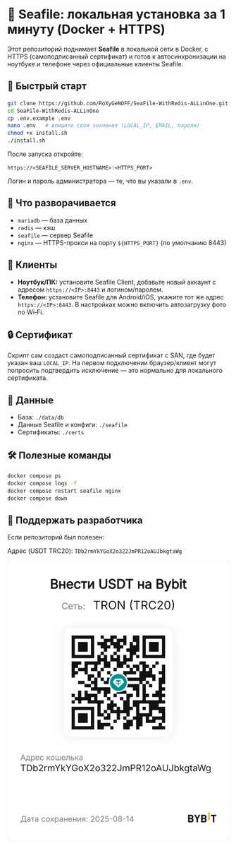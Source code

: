 # 🐳 Seafile: локальная установка за 1 минуту (Docker + HTTPS)

Этот репозиторий поднимает **Seafile** в локальной сети в Docker, с HTTPS (самоподписанный сертификат) и готов к автосинхронизации на ноутбуке и телефоне через официальные клиенты Seafile.

## 🚀 Быстрый старт
```bash
git clone https://github.com/RoXyGeNOFF/SeaFile-WithRedis-ALLinOne.git
cd SeaFile-WithRedis-ALLinOne
cp .env.example .env
nano .env   # впишите свои значения (LOCAL_IP, EMAIL, пароли)
chmod +x install.sh
./install.sh
```

После запуска откройте:
```
https://<SEAFILE_SERVER_HOSTNAME>:<HTTPS_PORT>
```
Логин и пароль администратора — те, что вы указали в `.env`.

## 🧩 Что разворачивается
- `mariadb` — база данных
- `redis` — кэш
- `seafile` — сервер Seafile
- `nginx` — HTTPS-прокси на порту `${HTTPS_PORT}` (по умолчанию 8443)

## 📱 Клиенты
- **Ноутбук/ПК:** установите Seafile Client, добавьте новый аккаунт с адресом `https://<IP>:8443` и логином/паролем.
- **Телефон:** установите Seafile для Android/iOS, укажите тот же адрес `https://<IP>:8443`. В настройках можно включить автозагрузку фото по Wi‑Fi.

## 🔒 Сертификат
Скрипт сам создаст самоподписанный сертификат с SAN, где будет указан ваш `LOCAL_IP`. На первом подключении браузер/клиент могут попросить подтвердить исключение — это нормально для локального сертификата.

## 📂 Данные
- База: `./data/db`
- Данные Seafile и конфиги: `./seafile`
- Сертификаты: `./certs`

## 🛠️ Полезные команды
```bash
docker compose ps
docker compose logs -f
docker compose restart seafile nginx
docker compose down
```

## 💖 Поддержать разработчика
Если репозиторий был полезен:

Адрес (USDT TRC20): `TDb2rmYkYGoX2o322JmPR12oAUJbkgtaWg`

![Donate](donate_qr.jpeg)
